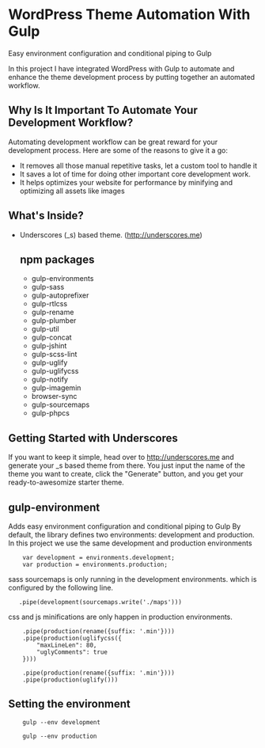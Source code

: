 WordPress Theme Automation With Gulp
====================================
Easy environment configuration and conditional piping to Gulp

In this project I have integrated WordPress with Gulp to automate and enhance the theme development process by putting together an automated workflow.

Why Is It Important To Automate Your Development Workflow?
----------------------
Automating development workflow can be great reward for your development process. Here are some of the reasons to give it a go:

* It removes all those manual repetitive tasks, let a custom tool to handle it
* It saves a lot of time for doing other important core development work.
* It helps optimizes your website for performance by minifying and optimizing all assets like images

What's Inside?
--------------

* Underscores (_s) based theme. (http://underscores.me)

    npm packages
    -
    * gulp-environments
    * gulp-sass
    * gulp-autoprefixer
    * gulp-rtlcss
    * gulp-rename
    * gulp-plumber
    * gulp-util
    * gulp-concat
    * gulp-jshint
    * gulp-scss-lint
    * gulp-uglify
    * gulp-uglifycss
    * gulp-notify
    * gulp-imagemin
    * browser-sync
    * gulp-sourcemaps
    * gulp-phpcs

Getting Started with Underscores
---
If you want to keep it simple, head over to http://underscores.me and generate your _s based theme from there. You just input the name of the theme you want to create, click the "Generate" button, and you get your ready-to-awesomize starter theme.

gulp-environment
---
Adds easy environment configuration and conditional piping to Gulp
By default, the library defines two environments: development and production.
In this project we use the same development and production environments 
```
    var development = environments.development;
    var production = environments.production;
```

sass sourcemaps is only running in the development environments. which is configured by the following line.
```   
   .pipe(development(sourcemaps.write('./maps')))
```

css and js minifications are only happen in production environments.
```
    .pipe(production(rename({suffix: '.min'})))
    .pipe(production(uglifycss({
        "maxLineLen": 80,
        "uglyComments": true
    })))
```
```
    .pipe(production(rename({suffix: '.min'})))
    .pipe(production(uglify()))
```

Setting the environment
--
```
    gulp --env development
```
```
    gulp --env production
```